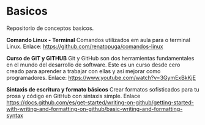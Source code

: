 # Basicos
Repositorio de conceptos basicos.

**Comando Linux - Terminal**
Comandos utilizados em aula para o terminal Linux.
Enlace:
https://github.com/renatopuga/comandos-linux

**Curso de GIT y GITHUB**
Git y GitHub son dos herramientas fundamentales en el mundo del desarrollo de software. 
Este es un curso desde cero creado para aprender a trabajar con ellas y así mejorar como programadores.
Enlace:
https://www.youtube.com/watch?v=3GymExBkKjE

**Sintaxis de escritura y formato básicos**
Crear formatos sofisticados para tu prosa y código en GitHub con sintaxis simple.
Enlace
https://docs.github.com/es/get-started/writing-on-github/getting-started-with-writing-and-formatting-on-github/basic-writing-and-formatting-syntax
